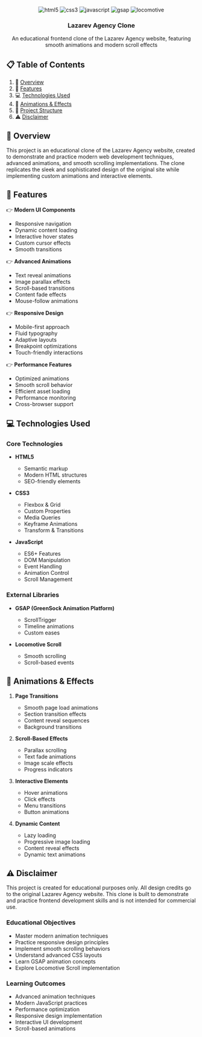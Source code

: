 <div align="center">
  <br />
  <div>
    <img src="https://img.shields.io/badge/-HTML5-black?style=for-the-badge&logoColor=white&logo=html5&color=E34F26" alt="html5" />
    <img src="https://img.shields.io/badge/-CSS3-black?style=for-the-badge&logoColor=white&logo=css3&color=1572B6" alt="css3" />
    <img src="https://img.shields.io/badge/-JavaScript-black?style=for-the-badge&logoColor=white&logo=javascript&color=F7DF1E" alt="javascript" />
    <img src="https://img.shields.io/badge/-GSAP-black?style=for-the-badge&logoColor=white&logo=greensock&color=88CE02" alt="gsap" />
    <img src="https://img.shields.io/badge/-Locomotive_Scroll-black?style=for-the-badge&logoColor=white&logo=locomotive&color=2C3E50" alt="locomotive" />
  </div>
  <h3 align="center">Lazarev Agency Clone</h3>
  <div align="center">
    An educational frontend clone of the Lazarev Agency website, featuring smooth animations and modern scroll effects
  </div>
</div>

## 📋 Table of Contents
1. 🎯 [Overview](#overview)
2. 🚀 [Features](#features)
3. 💻 [Technologies Used](#technologies)
4. 🎨 [Animations & Effects](#animations)
5. 🔧 [Project Structure](#structure)
6. ⚠️ [Disclaimer](#disclaimer)

## <a name="overview">🎯 Overview</a>
This project is an educational clone of the Lazarev Agency website, created to demonstrate and practice modern web development techniques, advanced animations, and smooth scrolling implementations. The clone replicates the sleek and sophisticated design of the original site while implementing custom animations and interactive elements.

## <a name="features">🚀 Features</a>
👉 **Modern UI Components**
- Responsive navigation
- Dynamic content loading
- Interactive hover states
- Custom cursor effects
- Smooth transitions

👉 **Advanced Animations**
- Text reveal animations
- Image parallax effects
- Scroll-based transitions
- Content fade effects
- Mouse-follow animations

👉 **Responsive Design**
- Mobile-first approach
- Fluid typography
- Adaptive layouts
- Breakpoint optimizations
- Touch-friendly interactions

👉 **Performance Features**
- Optimized animations
- Smooth scroll behavior
- Efficient asset loading
- Performance monitoring
- Cross-browser support

## <a name="technologies">💻 Technologies Used</a>
### Core Technologies
- **HTML5**
  - Semantic markup
  - Modern HTML structures
  - SEO-friendly elements

- **CSS3**
  - Flexbox & Grid
  - Custom Properties
  - Media Queries
  - Keyframe Animations
  - Transform & Transitions

- **JavaScript**
  - ES6+ Features
  - DOM Manipulation
  - Event Handling
  - Animation Control
  - Scroll Management

### External Libraries
- **GSAP (GreenSock Animation Platform)**
  - ScrollTrigger
  - Timeline animations
  - Custom eases

- **Locomotive Scroll**
  - Smooth scrolling
  - Scroll-based events

## <a name="animations">🎨 Animations & Effects</a>
1. **Page Transitions**
   - Smooth page load animations
   - Section transition effects
   - Content reveal sequences
   - Background transitions

2. **Scroll-Based Effects**
   - Parallax scrolling
   - Text fade animations
   - Image scale effects
   - Progress indicators

3. **Interactive Elements**
   - Hover animations
   - Click effects
   - Menu transitions
   - Button animations

4. **Dynamic Content**
   - Lazy loading
   - Progressive image loading
   - Content reveal effects
   - Dynamic text animations


## <a name="disclaimer">⚠️ Disclaimer</a>
This project is created for educational purposes only. All design credits go to the original Lazarev Agency website. This clone is built to demonstrate and practice frontend development skills and is not intended for commercial use.

### Educational Objectives
- Master modern animation techniques
- Practice responsive design principles
- Implement smooth scrolling behaviors
- Understand advanced CSS layouts
- Learn GSAP animation concepts
- Explore Locomotive Scroll implementation

### Learning Outcomes
- Advanced animation techniques
- Modern JavaScript practices
- Performance optimization
- Responsive design implementation
- Interactive UI development
- Scroll-based animations
